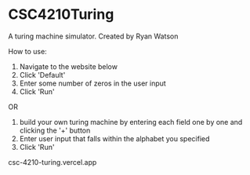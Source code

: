 # CSC4210Turing

A turing machine simulator. Created by Ryan Watson

How to use:
1) Navigate to the website below
2) Click 'Default'
3) Enter some number of zeros in the user input
4) Click 'Run'

OR
1) build your own turing machine by entering each field one by one and clicking the '+' button
2) Enter user input that falls within the alphabet you specified
3) Click 'Run'

csc-4210-turing.vercel.app
